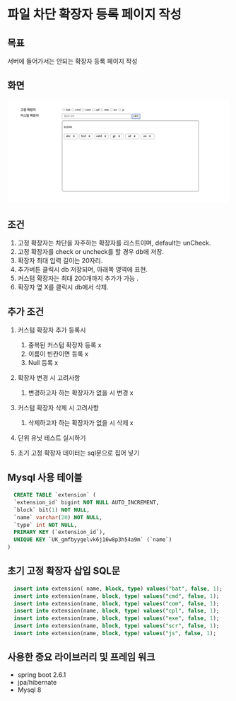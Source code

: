 # 파일 차단 확장자 등록 페이지 작성
## 목표
서버에 들어가서는 안되는 확장자 등록 페이지 작성

## 화면
![view](image/파일확장자차단.png)

## 조건
  1. 고정 확장자는 차단을 자주하는 확장자를 리스트이며, default는 unCheck. 
  2. 고정 확장자를 check or uncheck를 할 경우 db에 저장.
  3. 확장자 최대 입력 길이는 20자리.
  4. 추가버튼 클릭시 db 저장되며, 아래쪽 영역에 표현.
  5. 커스텀 확장자는 최대 200개까지 추가가 가능 .
  6. 확장자 옆 X를 클릭시 db에서 삭제.
  
## 추가 조건
  1. 커스텀 확장자 추가 등록시
      1. 중복된 커스텀 확장자 등록 x
      2. 이름이 빈칸이면 등록 x
      3. Null 등록 x
    
  2. 확장자 변경 시 고려사항
      1. 변경하고자 하는 확장자가 없을 시 변경 x
    
  3. 커스텀 확장자 삭제 시 고려사항
      1. 삭제하고자 하는 확장자가 없을 시 삭제 x
    
  4. 단위 유닛 테스트 실시하기
  5. 초기 고정 확장자 데이터는 sql문으로 집어 넣기
## Mysql 사용 테이블
```sql
  CREATE TABLE `extension` (
  `extension_id` bigint NOT NULL AUTO_INCREMENT,
  `block` bit(1) NOT NULL,
  `name` varchar(20) NOT NULL,
  `type` int NOT NULL,
  PRIMARY KEY (`extension_id`),
  UNIQUE KEY `UK_gmfbyygelvk6j16w8p3h54a9m` (`name`)
) 
```

## 초기 고정 확장자 삽입 SQL문
```sql
  insert into extension( name, block, type) values("bat", false, 1);
  insert into extension(name, block, type) values("cmd", false, 1);
  insert into extension(name, block, type) values("com", false, 1);
  insert into extension(name, block, type) values("cpl", false, 1);
  insert into extension(name, block, type) values("exe", false, 1);
  insert into extension(name, block, type) values("scr", false, 1);
  insert into extension(name, block, type) values("js", false, 1);
```

## 사용한 중요 라이브러리 및 프레임 워크
- spring boot 2.6.1
- jpa/hibernate
- Mysql 8
